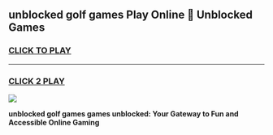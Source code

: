 
## unblocked golf games Play Online 👋 Unblocked Games
<h3>
<a href="https://premium.freeplayer.one?title=unblocked_golf_games&ref=19F">CLICK TO PLAY</a></h3>
<hr>

<h3>
<a href="https://premium.freeplayer.one?title=unblocked_golf_games&ref=19F">CLICK 2 PLAY</a>
  
</h3>

<a href="https://premium.freeplayer.one?title=unblocked_golf_games&ref=19F"><img src="https://clearcache.store/games.png"></a>


**unblocked golf games games unblocked: Your Gateway to Fun and Accessible Online Gaming**
